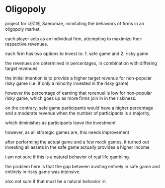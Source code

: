 # Oligopoly

project for 새로매, Saeromae, immitating the behaviors of firms in an oligopoly market.

each player acts as an individual firm, attempting to maximize their respective revenues.

each firm has two options to invest to: 1. safe game and 2. risky game

the revenues are determined in percentages, in combination with differing target revenues

the initial intention is to provide a higher target revenue for non-popular risky game (i.e. if only a minority invested in the risky game)

however the percentage of earning that revenuei is low for non-popular risky game, which goes up as more firms join in in the riskiness.

on the contrary, safe game participants would have a higher percentage and a moderate revenue when the number of participants is a majority,

which diminishes as participants leave the investment

however, as all strategic games are, this needs improvement

after performing the actual game and a few mock games, it turned out investing all assets in the safe game actually provides a higher income

i am not sure if this is a natural behavior of real life gambling. 

the problem here is that the gap between invsting entirely in safe game and entiirely in risky game was intensive.

also not sure if that must be a natural behavior irl.
